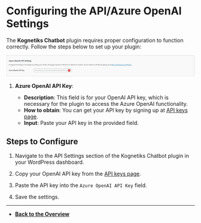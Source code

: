 # Configuring the API/Azure OpenAI Settings

The **Kognetiks Chatbot** plugin requires proper configuration to function correctly. Follow the steps below to set up your plugin:

![Azure OpenAI API](api-settings.png)

1. **Azure OpenAI API Key**:

   - **Description**: This field is for your OpenAI API key, which is necessary for the plugin to access the Azure OpenAI functionality.
   - **How to obtain**: You can get your API key by signing up at [API keys page](https://azure.microsoft.com/en-us/pricing/purchase-options/azure-account?icid=ai-services).
   - **Input**: Paste your API key in the provided field.


## Steps to Configure

1. Navigate to the API Settings section of the Kognetiks Chatbot plugin in your WordPress dashboard.

2. Copy your OpenAI API key from the [API keys page](https://azure.microsoft.com/en-us/pricing/purchase-options/azure-account?icid=ai-services).

3. Paste the API key into the `Azure OpenAI API Key` field.

4. Save the settings.

---

- **[Back to the Overview](/overview.md)**
